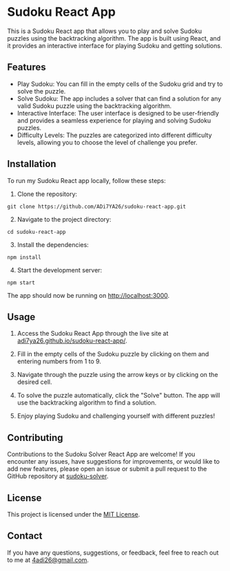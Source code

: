 # Sudoku React App

This is a Sudoku React app that allows you to play and solve Sudoku puzzles using the backtracking algorithm. The app is built using React, and it provides an interactive interface for playing Sudoku and getting solutions.

## Features

- Play Sudoku: You can fill in the empty cells of the Sudoku grid and try to solve the puzzle.
- Solve Sudoku: The app includes a solver that can find a solution for any valid Sudoku puzzle using the backtracking algorithm.
- Interactive Interface: The user interface is designed to be user-friendly and provides a seamless experience for playing and solving Sudoku puzzles.
- Difficulty Levels: The puzzles are categorized into different difficulty levels, allowing you to choose the level of challenge you prefer.

## Installation

To run my Sudoku React app locally, follow these steps:

1. Clone the repository:

```
git clone https://github.com/ADi7YA26/sudoku-react-app.git
```

2. Navigate to the project directory:

```
cd sudoku-react-app
```

3. Install the dependencies:

```
npm install
```

4. Start the development server:

```
npm start
```

The app should now be running on [http://localhost:3000](http://localhost:3000).

## Usage

1. Access the Sudoku React App through the live site at [adi7ya26.github.io/sudoku-react-app/](https://adi7ya26.github.io/sudoku-react-app/).

2. Fill in the empty cells of the Sudoku puzzle by clicking on them and entering numbers from 1 to 9.

3. Navigate through the puzzle using the arrow keys or by clicking on the desired cell.

4. To solve the puzzle automatically, click the "Solve" button. The app will use the backtracking algorithm to find a solution.

5. Enjoy playing Sudoku and challenging yourself with different puzzles!


## Contributing

Contributions to the Sudoku Solver React App are welcome! If you encounter any issues, have suggestions for improvements, or would like to add new features, please open an issue or submit a pull request to the GitHub repository at [sudoku-solver](https://github.com/ADi7YA26/sudoku-solver).

## License

This project is licensed under the [MIT License](LICENSE).


## Contact

If you have any questions, suggestions, or feedback, feel free to reach out to me at [4adi26@gmail.com](mailto:4adi26@gmail.com).
